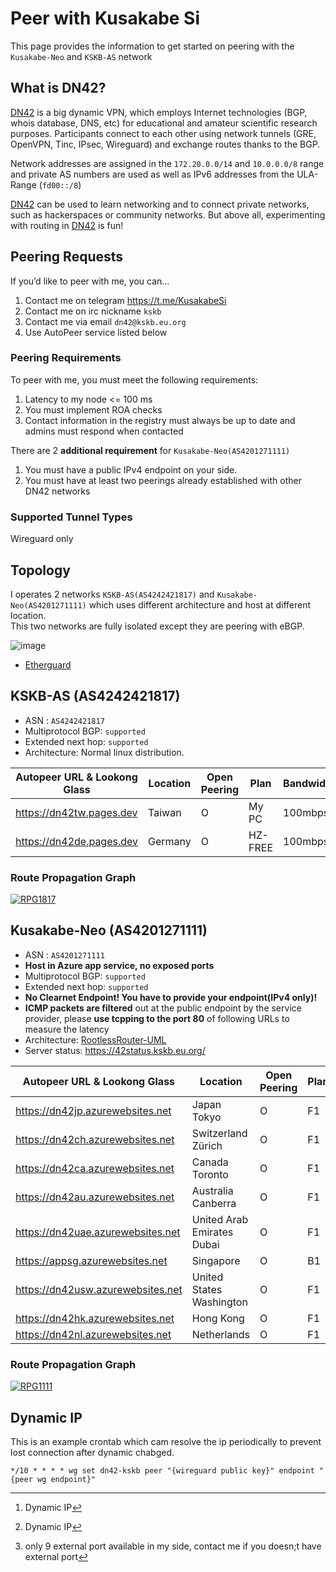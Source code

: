 # Peer with Kusakabe Si
This page provides the information to get started on peering with the `Kusakabe-Neo` and `KSKB-AS` network

## What is DN42?

[DN42](https://lantian.pub/en/article/modify-website/dn42-experimental-network-2020.lantian/) is a big dynamic VPN, which employs Internet technologies (BGP, whois database, DNS, etc) for educational and amateur scientific research purposes. Participants connect to each other using network tunnels (GRE, OpenVPN, Tinc, IPsec, Wireguard) and exchange routes thanks to the BGP. 

Network addresses are assigned in the `172.20.0.0/14` and `10.0.0.0/8` range and private AS numbers are used as well as IPv6 addresses from the ULA-Range (`fd00::/8`) 

[DN42](https://lantian.pub/en/article/modify-website/dn42-experimental-network-2020.lantian/) can be used to learn networking and to connect private networks, such as hackerspaces or community networks. But above all, experimenting with routing in [DN42](https://lantian.pub/en/article/modify-website/dn42-experimental-network-2020.lantian/) is fun!

## Peering Requests

If you’d like to peer with me, you can...
1. Contact me on telegram https://t.me/KusakabeSi
2. Contact me on irc nickname `kskb`
3. Contact me via email `dn42@kskb.eu.org`
4. Use AutoPeer service listed below

### Peering Requirements
To peer with me, you must meet the following requirements:

1. Latency to my node <= 100 ms
1. You must implement ROA checks
2. Contact information in the registry must always be up to date and admins must respond when contacted

There are 2 **additional requirement** for `Kusakabe-Neo(AS4201271111)`

1. You must have a public IPv4 endpoint on your side.
2. You must have at least two peerings already established with other DN42 networks

### Supported Tunnel Types

Wireguard only

## Topology

I operates 2 networks `KSKB-AS(AS4242421817)` and `Kusakabe-Neo(AS4201271111)` which uses different architecture and host at different location.  
This two networks are fully isolated except they are peering with eBGP.

![image](https://user-images.githubusercontent.com/73118488/141317915-985c2c12-4cad-4956-a622-67123023de5d.png)

* [Etherguard](https://github.com/KusakabeSi/EtherGuard-VPN)

## KSKB-AS (AS4242421817)

* ASN : `AS4242421817`
* Multiprotocol BGP: `supported`
* Extended next hop: `supported`
* Architecture: Normal linux distribution.

Autopeer URL & Lookong Glass     | Location                     | Open Peering | Plan    |Bandwidth|IPv4 |IPv6 | SLA   |
---------------------------------|------------------------------|--------------|---------|---------|-----|-----|-------|
https://dn42tw.pages.dev         | Taiwan                       | O            | My PC   | 100mbps | O[^DynamicIP]  | O[^DynamicIP]  | No    |
https://dn42de.pages.dev         | Germany                      | O            | HZ-FREE | 100mbps | Δ[^Nport]  | Δ   | No    |


[^DynamicIP]: Dynamic IP
[^Nport]: only 9 external port available in my side, contact me if you doesn;t have external port

### Route Propagation Graph
[![RPG1817](https://bgp-api.strexp.net/as_graph/AS4242421817)](https://bgp42.strexp.net/asInfo/4242421817)

## Kusakabe-Neo (AS4201271111)
* ASN : `AS4201271111`
* **Host in Azure app service, no exposed ports**
* Multiprotocol BGP: `supported`
* Extended next hop: `supported`
* **No Clearnet Endpoint! You have to provide your endpoint(IPv4 only)!**
* **ICMP packets are filtered** out at the public endpoint by the service provider, please **use tcpping to the port 80** of following URLs to measure the latency
* Architecture: [RootlessRouter-UML](https://github.com/KusakabeSi/RootlessRouter-UML/)
* Server status: https://42status.kskb.eu.org/

Autopeer URL & Lookong Glass     | Location                     | Open Peering | Plan   |Bandwidth |v4   |v6   | SLA   |
---------------------------------|------------------------------|--------------|--------|--------- |-----|-----|-------|
https://dn42jp.azurewebsites.net |Japan Tokyo                   | O            | F1 | 2mbps    | Δ   | X   | No    |
https://dn42ch.azurewebsites.net |Switzerland Zürich            | O            | F1 | 2mbps    | Δ   | X   | No    |
https://dn42ca.azurewebsites.net |Canada Toronto                | O            | F1 | 2mbps    | Δ   | X   | No    |
https://dn42au.azurewebsites.net |Australia Canberra            | O            | F1 | 2mbps    | Δ   | X   | No    |
https://dn42uae.azurewebsites.net|United Arab Emirates Dubai    | O            | F1 | 2mbps    | Δ   | X   | No    |
https://appsg.azurewebsites.net  |Singapore                     | O            | B1 | 100mbps  | Δ   | X   | 99.95%|
https://dn42usw.azurewebsites.net|United States Washington      | O            | F1 | 2mbps    | Δ   | X   | No    |          
https://dn42hk.azurewebsites.net |Hong Kong                     | O            | F1 | 2mbps    | Δ   | X   | No    |          
https://dn42nl.azurewebsites.net |Netherlands                   | O            | F1 | 2mbps    | Δ   | X   | No    |               


### Route Propagation Graph
[![RPG1111](https://bgp-api.strexp.net/as_graph/AS4201271111)](https://bgp42.strexp.net/asInfo/4201271111)

## Dynamic IP

This is an example crontab which cam resolve the ip periodically to prevent lost connection after dynamic chabged.
```
*/10 * * * * wg set dn42-kskb peer "{wireguard public key}" endpoint "{peer wg endpoint}"
```
